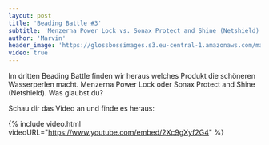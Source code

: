```yaml
---
layout: post
title: 'Beading Battle #3'
subtitle: 'Menzerna Power Lock vs. Sonax Protect and Shine (Netshield)'
author: 'Marvin'
header_image: 'https://glossbossimages.s3.eu-central-1.amazonaws.com/marvin/sonstige/beading_battle.jpg'
video: true
---
```


Im dritten Beading Battle finden wir heraus welches Produkt die schöneren Wasserperlen macht. Menzerna Power Lock oder Sonax Protect and Shine (Netshield). Was glaubst du?

Schau dir das Video an und finde es heraus:

{% include video.html videoURL="https://www.youtube.com/embed/2Xc9gXyf2G4" %}
